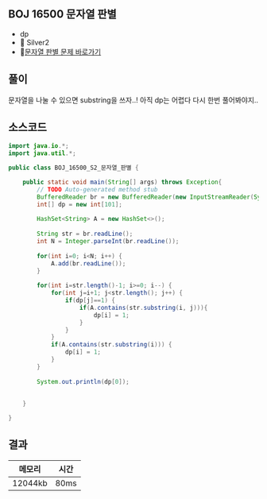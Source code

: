 ## BOJ 16500 문자열 판별 
- dp 
- 🥈 Silver2 
- 🔗[문자열 판별 문제 바로가기](https://www.acmicpc.net/problem/16500)



## 풀이

문자열을 나눌 수 있으면 substring을 쓰자..! 아직 dp는 어렵다 다시 한번 풀어봐야지..

## 소스코드
~~~java
import java.io.*;
import java.util.*;

public class BOJ_16500_S2_문자열_판별 {

	public static void main(String[] args) throws Exception{
		// TODO Auto-generated method stub
		BufferedReader br = new BufferedReader(new InputStreamReader(System.in));
		int[] dp = new int[101];
		
		HashSet<String> A = new HashSet<>();
		
		String str = br.readLine();
		int N = Integer.parseInt(br.readLine());
		
		for(int i=0; i<N; i++) {
			A.add(br.readLine());
		}
		
		for(int i=str.length()-1; i>=0; i--) {
			for(int j=i+1; j<str.length(); j++) {
				if(dp[j]==1) {
					if(A.contains(str.substring(i, j))){
						dp[i] = 1;
					}
				}
			}
			if(A.contains(str.substring(i))) {
				dp[i] = 1;
			}
		}
		
		System.out.println(dp[0]);
		
		
	}

}

~~~

## 결과 

| 메모리  | 시간 |
|----|----|
| 12044kb| 80ms|